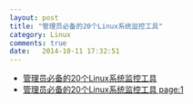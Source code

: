 ```yaml
---
layout: post
title: "管理员必备的20个Linux系统监控工具"
category: Linux
comments: true
date:   2014-10-11 17:32:51
---
```


- [管理员必备的20个Linux系统监控工具](http://os.51cto.com/art/201005/200714_all.htm)
- [管理员必备的20个Linux系统监控工具 page:1](http://os.51cto.com/art/201005/200714.htm)

